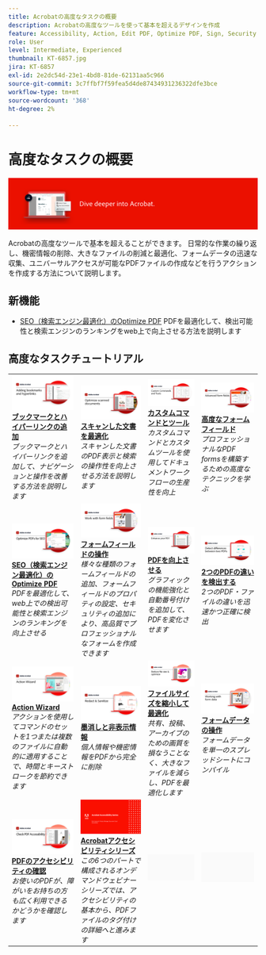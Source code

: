 ```yaml
---
title: Acrobatの高度なタスクの概要
description: Acrobatの高度なツールを使って基本を超えるデザインを作成
feature: Accessibility, Action, Edit PDF, Optimize PDF, Sign, Security
role: User
level: Intermediate, Experienced
thumbnail: KT-6857.jpg
jira: KT-6857
exl-id: 2e2dc54d-23e1-4bd8-81de-62131aa5c966
source-git-commit: 3c7ffbf7f59fea5d4de87434931236322dfe3bce
workflow-type: tm+mt
source-wordcount: '368'
ht-degree: 2%

---
```


# 高度なタスクの概要

![Acrobat入門ガイドの画像](../assets/Hero-AdvancedTasks.png)

Acrobatの高度なツールで基本を超えることができます。 日常的な作業の繰り返し、機密情報の削除、大きなファイルの削減と最適化、フォームデータの迅速な収集、ユニバーサルアクセスが可能なPDFファイルの作成などを行うアクションを作成する方法について説明します。

## 新機能

* [SEO（検索エンジン最適化）のOptimize PDF](optimizeseo.md)
PDFを最適化して、検出可能性と検索エンジンのランキングをweb上で向上させる方法を説明します

## 高度なタスクチュートリアル

<table style="table-layout:fixed">
<tr>
  <td>
    <a href="bookmarks.md">
      <img alt="ブックマークとハイパーリンクの追加" src="../assets/Bookmarks_1280.png" />
    </a>
    <div>
    <a href="bookmarks.md"><strong>ブックマークとハイパーリンクの追加</strong></a>
    </div>
    <em>ブックマークとハイパーリンクを追加して、ナビゲーションと操作を改善する方法を説明します</em>
    <br>
  </td>
  <td>
    <a href="optimizescan.md">
      <img alt="スキャンした文書を最適化" src="../assets/Scan_1280.png" />
    </a>
    <div>
    <a href="optimizescan.md"><strong>スキャンした文書を最適化</strong></a>
    </div>
    <em>スキャンした文書のPDF表示と検索の操作性を向上させる方法を説明します</em>
    <br>
  </td>
  <td>
    <a href="custom.md">
      <img alt="カスタムコマンドとツール" src="../assets/Createcustom_1280.png" />
    </a>
    <div>
    <a href="custom.md"><strong>カスタムコマンドとツール</strong></a>
    </div>
    <em>カスタムコマンドとカスタムツールを使用してドキュメントワークフローの生産性を向上</em>
    <br>
  </td>
  <td>
    <a href="advancedforms.md">
      <img alt="高度なフォームフィールド" src="../assets/Advancedforms_1280.png" />
    </a>
    <div>
    <a href="advancedforms.md"><strong>高度なフォームフィールド</strong></a>
    </div>
    <em>プロフェッショナルなPDF formsを構築するための高度なテクニックを学ぶ</em>
    <br>
  </td>
</tr>
<tr>
 <td>
    <a href="optimizeseo.md">
      <img alt="SEO（検索エンジン最適化）のOptimize PDF" src="../assets/seo_1280.png" />
    </a>
    <div>
    <a href="optimizeseo.md"><strong>SEO（検索エンジン最適化）のOptimize PDF</strong></a>
    </div>
    <em>PDFを最適化して、web上での検出可能性と検索エンジンのランキングを向上させる</em>
    <br>
  </td>
  <td>
    <a href="workforms.md">
      <img alt="フォームフィールドの操作" src="../assets/Workform_1280.png" />
    </a>
    <div>
    <a href="workforms.md"><strong>フォームフィールドの操作</strong></a>
    </div>
    <em>様々な種類のフォームフィールドの追加、フォームフィールドのプロパティの設定、セキュリティの追加により、高品質でプロフェッショナルなフォームを作成できます</em>
    <br>
  </td>
  <td>
    <a href="enhance.md">
      <img alt="PDFを向上させる" src="../assets/Enhance_1280.png" />
    </a>
    <div>
    <a href="enhance.md"><strong>PDFを向上させる</strong></a>
    </div>
    <em>グラフィックの機能強化と自動番号付けを追加して、PDFを変化させます</em>
    <br>
  </td>
 <td>
    <a href="compare.md">
      <img alt="2つのPDFの違いを検出" src="../assets/Compare_1280.png" />
    </a>
    <div>
    <a href="compare.md"><strong>2つのPDFの違いを検出する</strong></a>
    </div>
    <em>2つのPDF・ファイルの違いを迅速かつ正確に検出</em>
    <br>
  </td>
</tr>
<tr>
  <td>
    <a href="action.md">
      <img alt="Action Wizard" src="../assets/Action.jpg" />
    </a>
    <div>
    <a href="action.md"><strong>Action Wizard</strong></a>
    </div>
    <em>アクションを使用してコマンドのセットを1つまたは複数のファイルに自動的に適用することで、時間とキーストロークを節約できます</em>
    <br>
  </td>
  <td>
    <a href="redact.md">
      <img alt="墨消しと非表示情報" src="../assets/Redact.jpg" />
    </a>
    <div>
    <a href="redact.md"><strong>墨消しと非表示情報</strong></a>
    </div>
    <em>個人情報や機密情報をPDFから完全に削除</em>
    <br>
  </td>
 <td>
    <a href="reduce.md">
      <img alt="ファイルサイズを縮小して最適化" src="../assets/Reduce.jpg" />
    </a>
    <div>
    <a href="reduce.md"><strong>ファイルサイズを縮小して最適化</strong></a>
    </div>
    <em>共有、投稿、アーカイブのための画質を損なうことなく、大きなファイルを減らし、PDFを最適化します</em>
    <br>
  </td>
  <td>
    <a href="formdata.md">
      <img alt="Action Wizard" src="../assets/FormData.jpg" />
    </a>
    <div>
    <a href="formdata.md"><strong>フォームデータの操作</strong></a>
    </div>
    <em>フォームデータを単一のスプレッドシートにコンパイル</em>
    <br>
  </td>
</tr>
<tr>
 <td>
    <a href="accessibility.md">
      <img alt="PDFのアクセシビリティの確認" src="../assets/Checkaccessible_1280.jpg" />
    </a>
    <div>
    <a href="accessibility.md"><strong>PDFのアクセシビリティの確認</strong></a>
    </div>
    <em>お使いのPDFが、障がいをお持ちの方も広く利用できるかどうかを確認します</em>
    <br>
  </td>
 <td>
    <a href="accessibility-series.md">
      <img alt="アクセシブルなPDFファイルの準備" src="../assets/Accessibilityseries_1280.png" />
    </a>
    <div>
    <a href="accessibility-series.md"><strong>Acrobatアクセシビリティシリーズ</strong></a>
    </div>
    <em>この6つのパートで構成されるオンデマンドウェビナーシリーズでは、アクセシビリティの基本から、PDFファイルのタグ付けの詳細へと進みます</em>
    <br>
  </td>
  <td>
   <img alt="スペーサー" src="../assets/Grayspacer.png" />
    <div>
    <br>
  </td> 
  <td>
   <img alt="スペーサー" src="../assets/Grayspacer.png" />
    <div>
    <br>
  </td>  
</tr>
</table>

